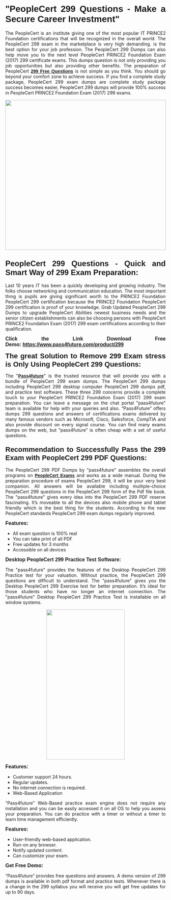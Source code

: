 
<h1 style="text-align: justify;"><span style="font-family:Tahoma,Geneva,sans-serif;"><strong>"PeopleCert 299 Questions - Make a Secure Career Investment"</strong></span></h1>

<p style="text-align: justify;">The PeopleCert is an institute giving one of the most popular IT PRINCE2 Foundation certifications that will be recognized in the overall world. The PeopleCert 299 exam in the marketplace is very high demanding. is the best option for your job profession. The PeopleCert 299 Dumps can also help move you to the next level PeopleCert PRINCE2 Foundation Exam (2017) 299 certificate exams. This dumps question is not only providing you job opportunities but also providing other benefits. The preparation of PeopleCert <span style="font-family:Tahoma,Geneva,sans-serif;"><strong><a href="https://www.pass4future.com/questions/peoplecert/299">299 Free Questions</a></strong></span> is not simple as you think. You should go beyond your comfort zone to achieve success. If you find a complete study package, PeopleCert 299 exam dumps are complete study package success becomes easier, PeopleCert 299 dumps will provide 100% success in PeopleCert PRINCE2 Foundation Exam (2017) 299 exams.</p>

<p style="text-align: justify;"><a href="https://www.pass4future.com/product/299"><img alt="" src="https://lh3.googleusercontent.com/pw/AM-JKLVhEO4I138wJzOepD3laGU-R1M7eT-OTYdow6pCESip26lSeaxxzS9BVWUKuzj1e3L_MoxCfVgBEvV8ODwl1LGzlZbt6HJm3NXXplPwnYiBfuYM_eQCcVVRMaAwHdsl3AhHOZS-up7mzwmd4i4EpEGq=w1112-h625-no?authuser=0" style="width: 100%; height: 470px;" /></a></p>

<h2 style="text-align: justify;"><span style="font-size:24px;"><strong><span style="font-family:Tahoma,Geneva,sans-serif;">PeopleCert 299 Questions - Quick and Smart Way of 299 Exam Preparation:</span></strong></span></h2>

<p style="text-align: justify;">Last 10 years IT has been a quickly developing and growing industry. The folks choose networking and communication education. The most important thing is pupils are giving significant worth to the PRINCE2 Foundation PeopleCert 299 certification because the PRINCE2 Foundation PeopleCert 299 certification is proof of your knowledge. Grab Updated PeopleCert 299 Dumps to upgrade PeopleCert Abilities newest business needs and the senior citizen establishments can also be choosing persons with PeopleCert PRINCE2 Foundation Exam (2017) 299 exam certifications according to their qualification.</p>

<p style="text-align: justify;"><strong><span style="font-family:Lucida Sans Unicode,Lucida Grande,sans-serif;"><span style="font-size:16px;">Click the Link Download Free Demo: <a href="https://www.pass4future.com/product/299">https://www.pass4future.com/product/299</a></span></span></strong></p>

<p style="text-align: justify;"><strong><span style="font-size:22px;"><span style="font-family:Tahoma,Geneva,sans-serif;">The great Solution to Remove 299 Exam stress is Only Using PeopleCert 299 Questions:</span></span></strong></p>

<p style="text-align: justify;">The "<span style="font-family:Lucida Sans Unicode,Lucida Grande,sans-serif;"><a href="https://www.pass4future.com/"><strong>Pass4future</strong></a></span>" is the trusted resource that will provide you with a bundle of PeopleCert 299 exam dumps. The PeopleCert 299 dumps including PeopleCert 299 desktop computer PeopleCert 299 dumps pdf, and practice test software. These three 299 concerns provide a complete touch to your PeopleCert PRINCE2 Foundation Exam (2017) 299 exam preparation. You can leave a message on the chat portal "pass4future" team is available for help with your queries and also. “Pass4Future” offers dumps 299 questions and answers of certifications exams delivered by many famous vendors such as Microsoft, Cisco, Salesforce, CompTIA and also provide discount on every signal course. You can find many exams dumps on the web, but “pass4future” is often cheap with a set of useful questions.</p>

<h3 style="text-align: justify;"><span style="font-size:22px;"><strong><span style="font-family:Tahoma,Geneva,sans-serif;">Recommendation to Successfully Pass the 299 Exam with PeopleCert 299 PDF Questions:</span></strong></span></h3>

<p style="text-align: justify;">The PeopleCert 299 PDF Dumps by "pass4future" assembles the overall programs on <span style="font-family:Lucida Sans Unicode,Lucida Grande,sans-serif;"><strong><a href="https://www.pass4future.com/peoplecert">PeopleCert Exams</a></strong></span> and works as a wide manual. During the preparation procedure of exams PeopleCert 299, it will be your very best companion. All answers will be available including multiple-choice PeopleCert 299 questions in the PeopleCert 299 form of the Pdf file book. The "pass4future" gives every idea into the PeopleCert 299 PDF reserve fascinating. It’s moveable to all the devices also mobile phone and tablet friendly which is the best thing for the students. According to the new PeopleCert standards PeopleCert 299 exam dumps regularly improved.</p>

<p style="text-align: justify;"><span style="font-family:Lucida Sans Unicode,Lucida Grande,sans-serif;"><span style="font-size:16px;"><strong>Features:</strong></span></span></p>

<ul>
	<li style="text-align: justify;">All exam question is 100% real</li>
	<li style="text-align: justify;">You can take print of all PDF</li>
	<li style="text-align: justify;">Free updates for 3 months </li>
	<li style="text-align: justify;">Accessible on all devices</li>
</ul>

<p style="text-align: justify;"><span style="font-family:Tahoma,Geneva,sans-serif;"><span style="font-size:16px;"><strong>Desktop PeopleCert 299 Practice Test Software:</strong></span></span></p>

<p style="text-align: justify;">The "pass4future" provides the features of the Desktop PeopleCert 299 Practice test for your valuation. Without practice, the PeopleCert 299 questions are difficult to understand. The "pass4future" gives you the Desktop PeopleCert 299 Exercise test for better preparation. It’s ideal for those students who have no longer an internet connection. The "pass4future" Desktop PeopleCert 299 Practice Test is installable on all window systems.</p>

<p style="text-align: center;"><a href="https://www.pass4future.com/product/299"><img alt="" src="https://lh3.googleusercontent.com/pw/AM-JKLV3yUm3jiqqIo1xIsj1VJ_UeysYexQY-pRYO0rIFl3vg11QZioN-gzffpw2AfKqFynWuvoXOreWrWS0swpr4xmOSWfwII2jvatteuqrfxiWGFBSHPiZUCoi33jqeymK5dmu-0enyX6tayRCAMHw05jv=s625-no?authuser=0" style="width: 70%; height: 470px;" /></a></p>

<p style="text-align: justify;"><span style="font-size:16px;"><span style="font-family:Lucida Sans Unicode,Lucida Grande,sans-serif;"><strong>Features:</strong></span></span></p>

<ul>
	<li style="text-align: justify;">Customer support 24 hours. </li>
	<li style="text-align: justify;">Regular updates. </li>
	<li style="text-align: justify;">No internet connection is required.</li>
	<li style="text-align: justify;">Web-Based Application</li>
</ul>

<p style="text-align: justify;">“Pass4future” Web-Based practice exam engine does not require any installation and you can be easily accessed it on all OS to help you assess your preparation. You can do practice with a timer or without a timer to learn time management efficiently.</p>

<p style="text-align: justify;"><strong><span style="font-size:16px;"><span style="font-family:Lucida Sans Unicode,Lucida Grande,sans-serif;">Features:</span></span></strong></p>

<ul>
	<li style="text-align: justify;">User-friendly web-based application.</li>
	<li style="text-align: justify;">Run-on any browser. </li>
	<li style="text-align: justify;">Notify updated content.</li>
	<li style="text-align: justify;">Can customize your exam.</li>
</ul>

<p style="text-align: justify;"><span style="font-size:16px;"><span style="font-family:Lucida Sans Unicode,Lucida Grande,sans-serif;"><strong>Get Free Demo:</strong></span></span></p>

<p style="text-align: justify;">“Pass4future” provides free questions and answers. A demo version of 299 dumps is available in both pdf format and practice tests. Whenever there is a change in the 299 syllabus you will receive you will get free updates for up to 90 days. </p>
